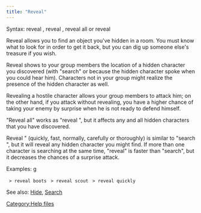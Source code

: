 ```yaml
---
title: "Reveal"
---
```


Syntax: reveal <object>, reveal <character>, reveal all or reveal
<effort>

Reveal <object> allows you to find an object you've hidden in a room.
You must know what to look for in order to get it back, but you can dig
up someone else's treasure if you wish.

Reveal <character> shows to your group members the location of a hidden
character you discovered (with "search" or because the hidden character
spoke when you could hear him). Characters not in your group might
realize the presence of the hidden character as well.

Revealing a hostile character allows your group members to attack him;
on the other hand, if you attack without revealing, you have a higher
chance of taking your enemy by surprise when he is not ready to defend
himself.

"Reveal all" works as "reveal <character>", but it affects any and all
hidden characters that you have discovered.

Reveal <effort>" (quickly, fast, normally, carefully or thoroughly) is
similar to "search <effort>", but it will reveal any hidden character
you might find. If more than one character is searching at the same
time, "reveal" is faster than "search", but it decreases the chances of
a surprise attack.

Examples: <nowiki>g

` > reveal boots`
` > reveal scout`
` > reveal quickly`

</pre>

See also: [Hide](Hide "wikilink"), [Search](Search "wikilink")

[Category:Help files](Category:Help_files "wikilink")
